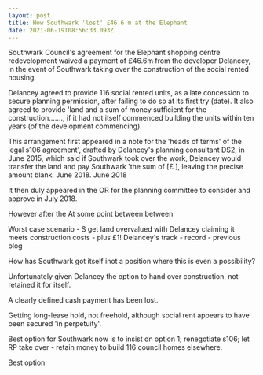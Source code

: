 ```yaml
---
layout: post
title: How Southwark 'lost' £46.6 m at the Elephant
date: 2021-06-19T08:56:33.093Z
---
```

Southwark Council's agreement for the Elephant shopping centre redevelopment waived a payment of £46.6m from the developer Delancey, in the event of Southwark taking over the construction of the social rented housing.

Delancey agreed to provide 116 social rented units, as a late concession to secure planning permission,  after failing to do so at its first try (date). It also agreed to provide 'land and a sum of money sufficient for the construction......., if it had not itself commenced building the units within ten years (of the development commencing).

This arrangement first appeared in a note for the 'heads of terms' of the legal s106 agreement', drafted by Delancey's planning consultant DS2, in June 2015, which said if Southwark took over the work, Delancey would transfer the land and pay Southwark 'the sum of \[£    ], leaving the precise amount blank. June 2018.  June 2018

It then duly appeared in the OR for the planning committee to consider and approve in July 2018.

However after the At some point between between 

Worst case scenario - S get land overvalued with Delancey claiming it meets construction costs  - plus £1!  Delancey's track - record - previous blog

How has Southwark got itself inot a position where this is even a possibility?

Unfortunately given Delancey the option to hand over construction, not retained it for itself.

A clearly defined cash payment has been lost.

Getting long-lease hold, not freehold, although social rent appears to have been secured 'in perpetuity'.

Best option for Southwark now is to insist on option 1; renegotiate s106; let RP take over - retain money to build 116 council homes elsewhere.

Best option